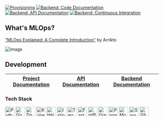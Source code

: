 

[![Provisioning](https://github.com/TyroML/devops/actions/workflows/provisioning.yaml/badge.svg)](https://github.com/TyroML/devops/actions/workflows/provisioning.yaml)
[![Backend: Code Documentation](https://github.com/MLOps-KNDS/backend/actions/workflows/code-documentation.yaml/badge.svg)](https://github.com/MLOps-KNDS/backend/actions/workflows/code-documentation.yaml)
[![Backend: API Documentation](https://github.com/MLOps-KNDS/backend/actions/workflows/api-documentation.yaml/badge.svg)](https://github.com/MLOps-KNDS/backend/actions/workflows/api-documentation.yaml)
[![Backend: Continuous Integration](https://github.com/MLOps-KNDS/backend/actions/workflows/CI.yaml/badge.svg)](https://github.com/MLOps-KNDS/backend/actions/workflows/CI.yaml)

## What's MLOps?

["MLOps Explained: A Complete Introduction"](https://www.arrikto.com/mlops-explained/) by Arrikto

![image](https://github.com/TyroML/.github/assets/30211831/9fabc451-a213-473a-abae-1f8f9116f902)


## Development

<div align="center">
  
| [Project Documentation](https://tyroml.github.io/) | [API Documentation](https://tyroml.github.io/backend-swagger/) | [Backend Documentation](https://tyroml.github.io/backend/) |
|:---:|:---:|:---:|

</div>

### Tech Stack

<p float="left">
  <img height=30 alt="Python" src="https://img.shields.io/badge/python-3670A0?style=for-the-badge&logo=python&logoColor=ffdd54" />
  <img height=30 alt="Google Cloud" src="https://img.shields.io/badge/Google%20Cloud-%234285F4.svg?style=for-the-badge&logo=google-cloud&logoColor=white" />
  <img height=30 alt="Docker" src="https://img.shields.io/badge/docker-%230db7ed.svg?style=for-the-badge&logo=docker&logoColor=white" />
  <img height=30 alt="Kubernetes" src="https://img.shields.io/badge/kubernetes-%23326ce5.svg?style=for-the-badge&logo=kubernetes&logoColor=white" />
  <img height=30 alt="Helm" src="https://img.shields.io/badge/helm-0F1689?style=for-the-badge&logo=istio&logoColor=white">
  <img height=30 alt="Istio" src="https://img.shields.io/badge/Istio-466BB0?style=for-the-badge&logo=istio&logoColor=white">
  <img height=30 alt="Terraform" src="https://img.shields.io/badge/terraform-%235835CC.svg?style=for-the-badge&logo=terraform&logoColor=white" />
  <img height=30 alt="FastAPI" src="https://img.shields.io/badge/FastAPI-005571?style=for-the-badge&logo=fastapi" />
  <img height=30 alt="mlflow" src="https://img.shields.io/badge/mlflow-%23d9ead3.svg?style=for-the-badge&logo=numpy&logoColor=blue" />
  <img height=30 alt="Grafana" src="https://img.shields.io/badge/grafana-%23F46800.svg?style=for-the-badge&logo=grafana&logoColor=white" />
  <img height=30 alt="Prometheus" src="https://img.shields.io/badge/prometheus-E6522C?style=for-the-badge&logo=prometheus&logoColor=white" />
  <img height=30 alt="MongoDB" src="https://img.shields.io/badge/MongoDB-%234ea94b.svg?style=for-the-badge&logo=mongodb&logoColor=white" />
  <img height=30 alt="Swagger" src="https://img.shields.io/badge/-Swagger-%23Clojure?style=for-the-badge&logo=swagger&logoColor=white" />
  <img height=30 alt="GitHub Actions" src="https://img.shields.io/badge/github%20actions-%232671E5.svg?style=for-the-badge&logo=githubactions&logoColor=white" />
</p>
